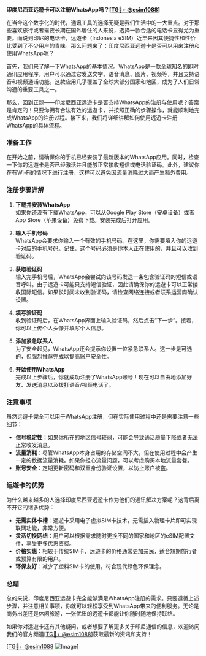 **印度尼西亚远遊卡可以注册WhatsApp吗？[[TG💪+ @esim1088](https://t.me/s/esim1088)]**

在当今这个数字化的时代，通讯工具的选择无疑是我们生活中的一大重点。对于那些喜欢旅行或者需要长期在国外居住的人来说，选择一款合适的电话卡显得尤为重要。而说到印尼的电话卡，远遊卡（Indonesia eSIM）近年来因其便捷性和性价比受到了不少用户的青睐。那么问题来了：印度尼西亚远遊卡是否可以用来注册和使用WhatsApp呢？

首先，我们来了解一下WhatsApp的基本情况。WhatsApp是一款全球知名的即时通讯应用程序，用户可以通过它发送文字、语音消息、图片、视频等，并且支持语音和视频通话功能。这款应用几乎覆盖了全球大部分国家和地区，成为了人们日常沟通的重要工具之一。

那么，回到正题——印度尼西亚远遊卡是否支持WhatsApp的注册与使用呢？答案是肯定的！只要你拥有合法有效的远遊卡，并按照正确的步骤操作，就能顺利地完成WhatsApp的注册过程。接下来，我们将详细讲解如何使用远遊卡注册WhatsApp的具体流程。

### **准备工作**
在开始之前，请确保你的手机已经安装了最新版本的WhatsApp应用。同时，检查一下你的远遊卡是否已经激活并且能够正常接收短信或电话验证码。此外，建议你在有Wi-Fi的情况下进行注册，这样可以避免因流量消耗过大而产生额外费用。

### **注册步骤详解**
1. **下载并安装WhatsApp**  
   如果你还没有下载WhatsApp，可以从Google Play Store（安卓设备）或者App Store（苹果设备）免费下载。安装完成后打开应用。

2. **输入手机号码**  
   WhatsApp会要求你输入一个有效的手机号码。在这里，你需要填入你的远遊卡对应的手机号码。记住，这个号码必须是你本人正在使用的，并且可以收到验证码。

3. **获取验证码**  
   输入完手机号后，WhatsApp会尝试向该号码发送一条包含验证码的短信或语音呼叫。由于远遊卡可能只支持短信验证，因此请确保你的远遊卡可以正常接收国际短信。如果长时间未收到验证码，请检查网络连接或者联系运营商确认设置。

4. **填写验证码**  
   收到验证码后，在WhatsApp界面上输入验证码，然后点击“下一步”。接着，你可以上传个人头像并填写个人信息。

5. **添加紧急联系人**  
   为了安全起见，WhatsApp还会提示你设置一位紧急联系人。这一步是可选的，但强烈推荐完成以提高账户安全性。

6. **开始使用WhatsApp**  
   完成以上步骤后，你就成功注册了WhatsApp账号！现在可以自由地添加好友、发送消息以及拨打语音/视频电话了。

### **注意事项**
虽然远遊卡完全可以用于WhatsApp注册，但在实际使用过程中还是需要注意一些细节：

- **信号稳定性**：如果你所在的地区信号较弱，可能会导致通话质量下降或者无法正常收发消息。
- **流量消耗**：尽管WhatsApp本身占用的存储空间不大，但在使用过程中会产生一定的数据流量消耗。如果你担心流量问题，可以考虑购买本地流量套餐。
- **账号安全**：定期更新密码和双重身份验证设置，以防止账户被盗。

### **远遊卡的优势**
为什么越来越多的人选择印度尼西亚远遊卡作为他们的通讯解决方案呢？这背后离不开它的诸多优势：

- **无需实体卡槽**：远遊卡采用电子虚拟SIM卡技术，无需插入物理卡片即可实现联网功能，非常方便。
- **灵活切换网络**：用户可以根据需求随时更换不同的国家和地区的eSIM配置文件，享受更多优惠资费。
- **价格实惠**：相较于传统SIM卡，远遊卡的价格通常更加亲民，适合短期旅行者或预算有限的用户。
- **环保友好**：减少了塑料SIM卡的使用，符合现代绿色环保理念。

### **总结**
总的来说，印度尼西亚远遊卡完全能够满足WhatsApp注册的需求。只要遵循上述步骤，并注意相关事项，你就可以轻松享受到WhatsApp带来的便利服务。无论是商务出差还是休闲旅游，一张优质的远遊卡都能让你随时随地保持联络。

如果你对远遊卡还有其他疑问，或者想要了解更多关于印尼通信的信息，欢迎访问我们的官方频道[[TG💪+ @esim1088](https://t.me/s/esim1088)]获取最新的资讯和支持！

[[TG💪+ @esim1088](https://t.me/s/esim1088) ![Image](https://i.postimg.cc/4NQfJmqS/Snipaste-2025-05-13-00-14-12.png)]
